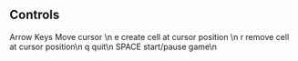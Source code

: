 ## Controls

Arrow Keys      Move cursor \n
e               create cell at cursor position \n
r               remove cell at cursor position\n
q               quit\n
SPACE           start/pause game\n
